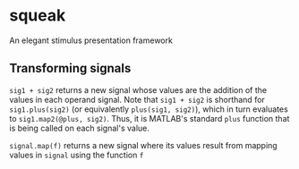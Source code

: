 # squeak
An elegant stimulus presentation framework

Transforming signals
--------------------

`sig1 + sig2` returns a new signal whose values are the addition of the values in each operand signal. Note that `sig1 + sig2` is shorthand for `sig1.plus(sig2)` (or equivalently `plus(sig1, sig2)`), which in turn evaluates to `sig1.map2(@plus, sig2)`. Thus, it is MATLAB's standard `plus` function that is being called on each signal's value.

`signal.map(f)` returns a new signal where its values result from mapping values in `signal` using the function `f`
